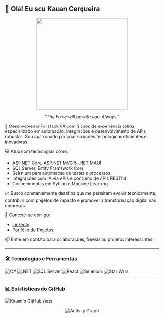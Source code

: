 ## 👋 Olá! Eu sou Kauan Cerqueira

<p align="center">
  <img src="https://media.giphy.com/media/l0HUpt2s9Pclgt9Vm/giphy.gif" width="300"/>
</p>

<p align="center"><i>"The Force will be with you. Always."</i></p>

🎯 Desenvolvedor Fullstack C# com 3 anos de experiência sólida, especializado em automação, integrações e desenvolvimento de APIs robustas. Sou apaixonado por criar soluções tecnológicas eficientes e inovadoras.

💻 Atuo com tecnologias como:
- ASP.NET Core, ASP.NET MVC 5, .NET MAUI
- SQL Server, Entity Framework Core
- Selenium para automação de testes e processos
- Integrações com IA via APIs e consumo de APIs RESTful
- Conhecimentos em Python e Machine Learning

📈 Busco constantemente desafios que me permitam evoluir tecnicamente, contribuir com projetos de impacto e promover a transformação digital nas empresas.

🔗 Conecte-se comigo:
- [LinkedIn](https://www.linkedin.com/in/kauan-cerqueira-981a432b6/)
- [Portfólio de Projetos](https://github.com/KauanCerqueira?tab=repositories)

📫 Entre em contato para colaborações, freelas ou projetos interessantes!

---

### 🛠️ Tecnologias e Ferramentas

![C#](https://img.shields.io/badge/-CSharp-239120?style=for-the-badge&logo=csharp&logoColor=white)
![.NET](https://img.shields.io/badge/-.NET-512BD4?style=for-the-badge&logo=dotnet&logoColor=white)
![SQL Server](https://img.shields.io/badge/-SQL%20Server-CC2927?style=for-the-badge&logo=microsoftsqlserver&logoColor=white)
![React](https://img.shields.io/badge/-React-61DAFB?style=for-the-badge&logo=react&logoColor=black)
![Selenium](https://img.shields.io/badge/-Selenium-43B02A?style=for-the-badge&logo=selenium&logoColor=white)
![Star Wars](https://img.shields.io/badge/-Star%20Wars-000000?style=for-the-badge&logo=star-wars&logoColor=yellow)

---

### 📊 Estatísticas do GitHub

![Kauan's GitHub stats](https://github-readme-stats.vercel.app/api?username=KauanCerqueira&show_icons=true&theme=radical)

<p align="center">
  <img src="https://github-readme-activity-graph.cyclic.app/graph?username=KauanCerqueira&theme=github-compact" alt="Activity Graph" />
</p>

